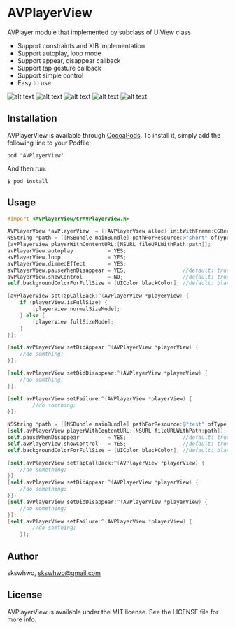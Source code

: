 # AVPlayerView

AVPlayer module that implemented by subclass of UIView class
- Support constraints and XIB implementation
- Support autoplay, loop mode
- Support appear, disappear callback
- Support tap gesture callback
- Support simple control
- Easy to use 

![alt text](https://github.com/skswhwo/AVPlayerView/blob/master/sample1.gif "demo")
![alt text](https://github.com/skswhwo/AVPlayerView/blob/master/sample2.png "demo")
![alt text](https://github.com/skswhwo/AVPlayerView/blob/master/sample3.png "demo")
![alt text](https://github.com/skswhwo/AVPlayerView/blob/master/sample4.png "demo")
![alt text](https://github.com/skswhwo/AVPlayerView/blob/master/sample5.png "demo")

## Installation

AVPlayerView is available through [CocoaPods](http://cocoapods.org). To install
it, simply add the following line to your Podfile:

`
pod "AVPlayerView"
`

And then run:

`
$ pod install
`

## Usage

```objective-c
#import <AVPlayerView/CrAVPlayerView.h>
```

```objective-c
AVPlayerView *avPlayerView  = [[AVPlayerView alloc] initWithFrame:CGRectMake(0, 0, 300, 200)];
NSString *path = [[NSBundle mainBundle] pathForResource:@"short" ofType:@"mp4"];
[avPlayerView playerWithContentURL:[NSURL fileURLWithPath:path]];
avPlayerView.autoplay           = YES;
avPlayerView.loop               = YES;
avPlayerView.dimmedEffect       = YES;
avPlayerView.pauseWhenDisappear = YES;                  //default: true
avPlayerView.showControl        = NO;                   //default: true
self.backgroundColorForFullSize = [UIColor blackColor]; //default: black

[avPlayerView setTapCallBack:^(AVPlayerView *playerView) {
    if (playerView.isFullSize) {
        [playerView normalSizeMode];
    } else {
        [playerView fullSizeMode];
    }
}];

[self.avPlayerView setDidAppear:^(AVPlayerView *playerView) {
    //do somthing;
}];

[self.avPlayerView setDidDisappear:^(AVPlayerView *playerView) {
    //do somthing;
}];

[self.avPlayerView setFailure:^(AVPlayerView *playerView) {
        //do somthing;
}];
```

```objective-c
NSString *path = [[NSBundle mainBundle] pathForResource:@"test" ofType:@"mp4"];
[self.avPlayerView playerWithContentURL:[NSURL fileURLWithPath:path]];
self.pauseWhenDisappear         = YES;                  //default: true
self.avPlayerView.showControl   = YES;                  //default: true
self.backgroundColorForFullSize = [UIColor blackColor]; //default: black

[self.avPlayerView setTapCallBack:^(AVPlayerView *playerView) {
    //do something;
}];
[self.avPlayerView setDidAppear:^(AVPlayerView *playerView) {
    //do something;
}];
[self.avPlayerView setDidDisappear:^(AVPlayerView *playerView) {
    //do something;
}];
[self.avPlayerView setFailure:^(AVPlayerView *playerView) {
        //do somthing;
    }];
```

## Author

skswhwo, skswhwo@gmail.com

## License

AVPlayerView is available under the MIT license. See the LICENSE file for more info.
